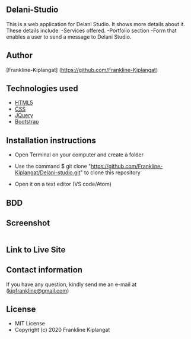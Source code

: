 ## Delani-Studio
This is a web application for Delani Studio. It shows more details about it. These details include:
-Services offered.
-Portfolio section
-Form that enables a user to send a message to Delani Studio.

## Author
[Frankline-Kiplangat] (https://github.com/Frankline-Kiplangat)

## Technologies used
* [HTML5](https://github.com/topics/html5)
* [CSS](https://github.com/topics/css3)
* [JQuery](https://github.com/topics/bootstrap)
* [Bootstrap](https://github.com/topics/javascript)

## Installation instructions
* Open Terminal on your computer and create a folder

* Use the command $ git clone "https://github.com/Frankline-Kiplangat/Delani-studio.git" to clone this repository

* Open it on a text editor (VS code/Atom)

## BDD


## Screenshot
<img src="">

## Link to Live Site


## Contact information
If you have any question, kindly send me an e-mail at (kipfrankline@gmail.com)

## License
* MIT License
* Copyright (c) 2020 Frankline Kiplangat